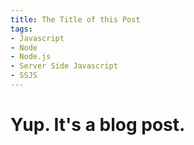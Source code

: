 ```yaml
---
title: The Title of this Post
tags:
- Javascript
- Node
- Node.js
- Server Side Javascript
- SSJS
---
```

# Yup. It's a blog post.
